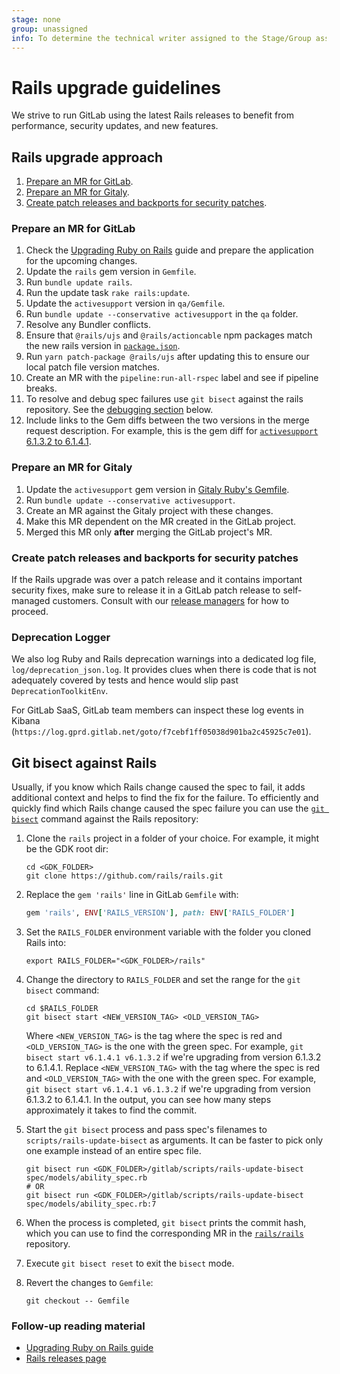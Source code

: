 ```yaml
---
stage: none
group: unassigned
info: To determine the technical writer assigned to the Stage/Group associated with this page, see https://about.gitlab.com/handbook/product/ux/technical-writing/#assignments
---
```


# Rails upgrade guidelines

We strive to run GitLab using the latest Rails releases to benefit from performance, security updates, and new features.

## Rails upgrade approach

1. [Prepare an MR for GitLab](#prepare-an-mr-for-gitlab).
1. [Prepare an MR for Gitaly](#prepare-an-mr-for-gitaly).
1. [Create patch releases and backports for security patches](#create-patch-releases-and-backports-for-security-patches).

### Prepare an MR for GitLab

1. Check the [Upgrading Ruby on Rails](https://guides.rubyonrails.org/upgrading_ruby_on_rails.html) guide and prepare the application for the upcoming changes.
1. Update the `rails` gem version in `Gemfile`.
1. Run `bundle update rails`.
1. Run the update task `rake rails:update`.
1. Update the `activesupport` version in `qa/Gemfile`.
1. Run `bundle update --conservative activesupport` in the `qa` folder.
1. Resolve any Bundler conflicts.
1. Ensure that `@rails/ujs` and `@rails/actioncable` npm packages match the new rails version in [`package.json`](https://gitlab.com/gitlab-org/gitlab/blob/master/package.json).
1. Run `yarn patch-package @rails/ujs` after updating this to ensure our local patch file version matches.
1. Create an MR with the `pipeline:run-all-rspec` label and see if pipeline breaks.
1. To resolve and debug spec failures use `git bisect` against the rails repository. See the [debugging section](#git-bisect-against-rails) below.
1. Include links to the Gem diffs between the two versions in the merge request description. For example, this is the gem diff for
   [`activesupport` 6.1.3.2 to 6.1.4.1](https://my.diffend.io/gems/activerecord/6.1.3.2/6.1.4.1).

### Prepare an MR for Gitaly

1. Update the `activesupport` gem version in [Gitaly Ruby's Gemfile](https://gitlab.com/gitlab-org/gitaly/-/blob/master/ruby/Gemfile).
1. Run `bundle update --conservative activesupport`.
1. Create an MR against the Gitaly project with these changes.
1. Make this MR dependent on the MR created in the GitLab project.
1. Merged this MR only **after** merging the GitLab project's MR.

### Create patch releases and backports for security patches

If the Rails upgrade was over a patch release and it contains important security fixes,
make sure to release it in a
GitLab patch release to self-managed customers. Consult with our [release managers](https://about.gitlab.com/community/release-managers/)
for how to proceed.

### Deprecation Logger

We also log Ruby and Rails deprecation warnings into a dedicated log file, `log/deprecation_json.log`. It provides
clues when there is code that is not adequately covered by tests and hence would slip past `DeprecationToolkitEnv`.

For GitLab SaaS, GitLab team members can inspect these log events in Kibana (`https://log.gprd.gitlab.net/goto/f7cebf1ff05038d901ba2c45925c7e01`).

## Git bisect against Rails

Usually, if you know which Rails change caused the spec to fail, it adds additional context and
helps to find the fix for the failure.
To efficiently and quickly find which Rails change caused the spec failure you can use the
[`git bisect`](https://git-scm.com/docs/git-bisect) command against the Rails repository:

1. Clone the `rails` project in a folder of your choice. For example, it might be the GDK root dir:

   ```shell
   cd <GDK_FOLDER>
   git clone https://github.com/rails/rails.git
   ```

1. Replace the `gem 'rails'` line in GitLab `Gemfile` with:

   ```ruby
   gem 'rails', ENV['RAILS_VERSION'], path: ENV['RAILS_FOLDER']
   ```

1. Set the `RAILS_FOLDER` environment variable with the folder you cloned Rails into:

   ```shell
   export RAILS_FOLDER="<GDK_FOLDER>/rails"
   ```

1. Change the directory to `RAILS_FOLDER` and set the range for the `git bisect` command:

   ```shell
   cd $RAILS_FOLDER
   git bisect start <NEW_VERSION_TAG> <OLD_VERSION_TAG>
   ```

   Where `<NEW_VERSION_TAG>` is the tag where the spec is red and `<OLD_VERSION_TAG>` is the one with the green spec.
   For example, `git bisect start v6.1.4.1 v6.1.3.2` if we're upgrading from version 6.1.3.2 to 6.1.4.1.
   Replace `<NEW_VERSION_TAG>` with the tag where the spec is red and `<OLD_VERSION_TAG>` with the one with the green spec. For example, `git bisect start v6.1.4.1 v6.1.3.2` if we're upgrading from version 6.1.3.2 to 6.1.4.1.
   In the output, you can see how many steps approximately it takes to find the commit.
1. Start the `git bisect` process and pass spec's filenames to `scripts/rails-update-bisect` as arguments. It can be faster to pick only one example instead of an entire spec file.

   ```shell
   git bisect run <GDK_FOLDER>/gitlab/scripts/rails-update-bisect spec/models/ability_spec.rb
   # OR
   git bisect run <GDK_FOLDER>/gitlab/scripts/rails-update-bisect spec/models/ability_spec.rb:7
   ```

1. When the process is completed, `git bisect` prints the commit hash, which you can use to find the corresponding MR in the [`rails/rails`](https://github.com/rails/rails) repository.
1. Execute `git bisect reset` to exit the `bisect` mode.
1. Revert the changes to `Gemfile`:

   ```shell
   git checkout -- Gemfile
   ```

### Follow-up reading material

- [Upgrading Ruby on Rails guide](https://guides.rubyonrails.org/upgrading_ruby_on_rails.html)
- [Rails releases page](https://github.com/rails/rails/releases)

